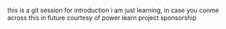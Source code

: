  this is a git session for introduction
 i am just learning, in case you conme across this in future
 courtesy of power learn project sponsorship
